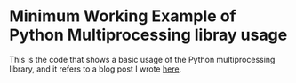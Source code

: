 # Minimum Working Example of Python Multiprocessing libray usage

This is the code that shows a basic usage of the Python multiprocessing library, and it refers to a blog post I wrote [here]().
